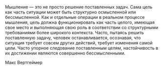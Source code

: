 Мышление — это не просто решение поставленных за­дач. Сама цель как часть ситуации может быть струк­турно осмысленной или бессмысленной. Как и отдельные операции в реальном процессе мышления, цель должна функционировать как часть целого, имеющая свое место и выполняющая свою роль в соответствии со структурны­ми требованиями более широкого контекста. Часто, пытаясь решить поставленную задачу, человек останавливается, осознавая, что ситуация требует совсем других действий, требует изменения самой цели. Часто упорное следова­ние поставленным целям, настойчивость в их достижении являются совершенно бессмысленными.

Макс Вертгеймер